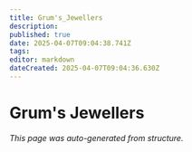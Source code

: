 ```yaml
---
title: Grum's_Jewellers
description: 
published: true
date: 2025-04-07T09:04:38.741Z
tags: 
editor: markdown
dateCreated: 2025-04-07T09:04:36.630Z
---
```


# Grum's Jewellers

*This page was auto-generated from structure.*